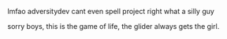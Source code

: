 lmfao adversitydev cant even spell project right what a silly guy

sorry boys, this is the game of life, the glider always gets the girl.
